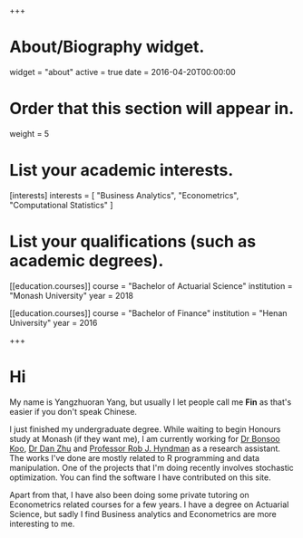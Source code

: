 +++
# About/Biography widget.
widget = "about"
active = true
date = 2016-04-20T00:00:00

# Order that this section will appear in.
weight = 5

# List your academic interests.
[interests]
  interests = [
    "Business Analytics",
    "Econometrics",
    "Computational Statistics"
  ]

# List your qualifications (such as academic degrees).



[[education.courses]]
  course = "Bachelor of Actuarial Science"
  institution = "Monash University"
  year = 2018
 
[[education.courses]]
  course = "Bachelor of Finance"
  institution = "Henan University"
  year = 2016
 
+++

# Hi

My name is Yangzhuoran Yang, but usually I let people call me __Fin__ as that's easier if you don't speak Chinese.

I just finished my undergraduate degree. While waiting to begin Honours study at Monash (if they want me), I am currently working for [Dr Bonsoo Koo](https://research.monash.edu/en/persons/bonsoo-koo), [Dr Dan Zhu](https://research.monash.edu/en/persons/dan-zhu) and [Professor Rob J. Hyndman](https://robjhyndman.com/) as a research assistant. The works I've done are mostly related to R programming and data manipulation. One of the projects that I'm doing recently involves stochastic optimization. You can find the software I have contributed on this site.

Apart from that, I have also been doing some private tutoring on Econometrics related courses for a few years. I have a degree on Actuarial Science, but sadly I find Business analytics and Econometrics are more interesting to me.






